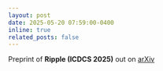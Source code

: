 ```yaml
---
layout: post
date: 2025-05-20 07:59:00-0400
inline: true
related_posts: false
---
```


Preprint of **Ripple (ICDCS 2025)** out on [arXiv](https://arxiv.org/abs/2505.12112)
